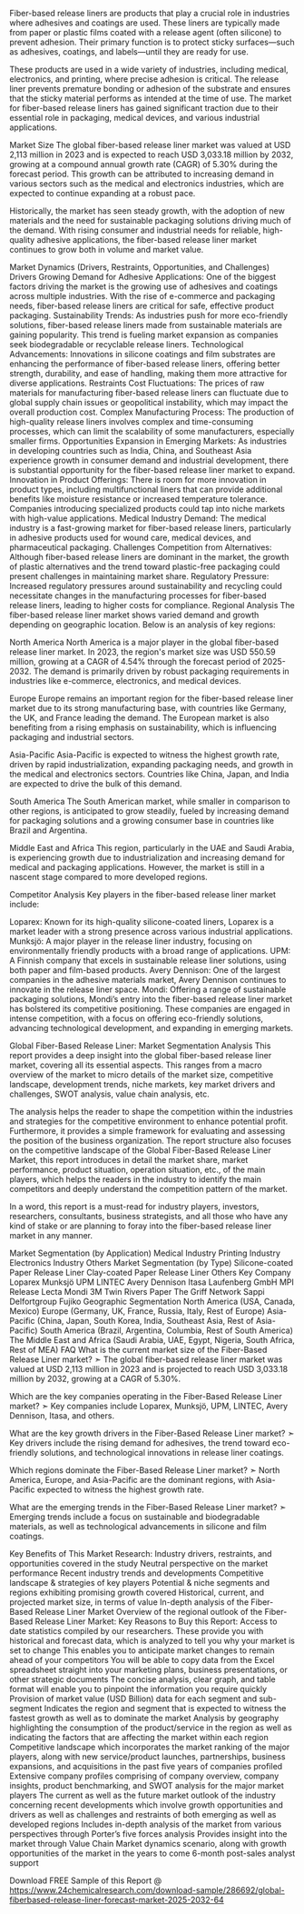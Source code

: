 Fiber-based release liners are products that play a crucial role in industries where adhesives and coatings are used. These liners are typically made from paper or plastic films coated with a release agent (often silicone) to prevent adhesion. Their primary function is to protect sticky surfaces—such as adhesives, coatings, and labels—until they are ready for use.

These products are used in a wide variety of industries, including medical, electronics, and printing, where precise adhesion is critical. The release liner prevents premature bonding or adhesion of the substrate and ensures that the sticky material performs as intended at the time of use. The market for fiber-based release liners has gained significant traction due to their essential role in packaging, medical devices, and various industrial applications.

Market Size
The global fiber-based release liner market was valued at USD 2,113 million in 2023 and is expected to reach USD 3,033.18 million by 2032, growing at a compound annual growth rate (CAGR) of 5.30% during the forecast period. This growth can be attributed to increasing demand in various sectors such as the medical and electronics industries, which are expected to continue expanding at a robust pace.

Historically, the market has seen steady growth, with the adoption of new materials and the need for sustainable packaging solutions driving much of the demand. With rising consumer and industrial needs for reliable, high-quality adhesive applications, the fiber-based release liner market continues to grow both in volume and market value.

Market Dynamics (Drivers, Restraints, Opportunities, and Challenges)
Drivers
Growing Demand for Adhesive Applications: One of the biggest factors driving the market is the growing use of adhesives and coatings across multiple industries. With the rise of e-commerce and packaging needs, fiber-based release liners are critical for safe, effective product packaging.
Sustainability Trends: As industries push for more eco-friendly solutions, fiber-based release liners made from sustainable materials are gaining popularity. This trend is fueling market expansion as companies seek biodegradable or recyclable release liners.
Technological Advancements: Innovations in silicone coatings and film substrates are enhancing the performance of fiber-based release liners, offering better strength, durability, and ease of handling, making them more attractive for diverse applications.
Restraints
Cost Fluctuations: The prices of raw materials for manufacturing fiber-based release liners can fluctuate due to global supply chain issues or geopolitical instability, which may impact the overall production cost.
Complex Manufacturing Process: The production of high-quality release liners involves complex and time-consuming processes, which can limit the scalability of some manufacturers, especially smaller firms.
Opportunities
Expansion in Emerging Markets: As industries in developing countries such as India, China, and Southeast Asia experience growth in consumer demand and industrial development, there is substantial opportunity for the fiber-based release liner market to expand.
Innovation in Product Offerings: There is room for more innovation in product types, including multifunctional liners that can provide additional benefits like moisture resistance or increased temperature tolerance. Companies introducing specialized products could tap into niche markets with high-value applications.
Medical Industry Demand: The medical industry is a fast-growing market for fiber-based release liners, particularly in adhesive products used for wound care, medical devices, and pharmaceutical packaging.
Challenges
Competition from Alternatives: Although fiber-based release liners are dominant in the market, the growth of plastic alternatives and the trend toward plastic-free packaging could present challenges in maintaining market share.
Regulatory Pressure: Increased regulatory pressures around sustainability and recycling could necessitate changes in the manufacturing processes for fiber-based release liners, leading to higher costs for compliance.
Regional Analysis
The fiber-based release liner market shows varied demand and growth depending on geographic location. Below is an analysis of key regions:

North America
North America is a major player in the global fiber-based release liner market. In 2023, the region's market size was USD 550.59 million, growing at a CAGR of 4.54% through the forecast period of 2025-2032. The demand is primarily driven by robust packaging requirements in industries like e-commerce, electronics, and medical devices.

Europe
Europe remains an important region for the fiber-based release liner market due to its strong manufacturing base, with countries like Germany, the UK, and France leading the demand. The European market is also benefiting from a rising emphasis on sustainability, which is influencing packaging and industrial sectors.

Asia-Pacific
Asia-Pacific is expected to witness the highest growth rate, driven by rapid industrialization, expanding packaging needs, and growth in the medical and electronics sectors. Countries like China, Japan, and India are expected to drive the bulk of this demand.

South America
The South American market, while smaller in comparison to other regions, is anticipated to grow steadily, fueled by increasing demand for packaging solutions and a growing consumer base in countries like Brazil and Argentina.

Middle East and Africa
This region, particularly in the UAE and Saudi Arabia, is experiencing growth due to industrialization and increasing demand for medical and packaging applications. However, the market is still in a nascent stage compared to more developed regions.

Competitor Analysis
Key players in the fiber-based release liner market include:

Loparex: Known for its high-quality silicone-coated liners, Loparex is a market leader with a strong presence across various industrial applications.
Munksjö: A major player in the release liner industry, focusing on environmentally friendly products with a broad range of applications.
UPM: A Finnish company that excels in sustainable release liner solutions, using both paper and film-based products.
Avery Dennison: One of the largest companies in the adhesive materials market, Avery Dennison continues to innovate in the release liner space.
Mondi: Offering a range of sustainable packaging solutions, Mondi’s entry into the fiber-based release liner market has bolstered its competitive positioning.
These companies are engaged in intense competition, with a focus on offering eco-friendly solutions, advancing technological development, and expanding in emerging markets.

Global Fiber-Based Release Liner: Market Segmentation Analysis
This report provides a deep insight into the global fiber-based release liner market, covering all its essential aspects. This ranges from a macro overview of the market to micro details of the market size, competitive landscape, development trends, niche markets, key market drivers and challenges, SWOT analysis, value chain analysis, etc.

The analysis helps the reader to shape the competition within the industries and strategies for the competitive environment to enhance potential profit. Furthermore, it provides a simple framework for evaluating and assessing the position of the business organization. The report structure also focuses on the competitive landscape of the Global Fiber-Based Release Liner Market, this report introduces in detail the market share, market performance, product situation, operation situation, etc., of the main players, which helps the readers in the industry to identify the main competitors and deeply understand the competition pattern of the market.

In a word, this report is a must-read for industry players, investors, researchers, consultants, business strategists, and all those who have any kind of stake or are planning to foray into the fiber-based release liner market in any manner.

Market Segmentation (by Application)
Medical Industry
Printing Industry
Electronics Industry
Others
Market Segmentation (by Type)
Silicone-coated Paper Release Liner
Clay-coated Paper Release Liner
Others
Key Company
Loparex
Munksjö
UPM
LINTEC
Avery Dennison
Itasa
Laufenberg GmbH
MPI Release
Lecta
Mondi
3M
Twin Rivers Paper
The Griff Network
Sappi
Delfortgroup
Fujiko
Geographic Segmentation
North America (USA, Canada, Mexico)
Europe (Germany, UK, France, Russia, Italy, Rest of Europe)
Asia-Pacific (China, Japan, South Korea, India, Southeast Asia, Rest of Asia-Pacific)
South America (Brazil, Argentina, Columbia, Rest of South America)
The Middle East and Africa (Saudi Arabia, UAE, Egypt, Nigeria, South Africa, Rest of MEA)
FAQ
What is the current market size of the Fiber-Based Release Liner market?
➣ The global fiber-based release liner market was valued at USD 2,113 million in 2023 and is projected to reach USD 3,033.18 million by 2032, growing at a CAGR of 5.30%.

Which are the key companies operating in the Fiber-Based Release Liner market?
➣ Key companies include Loparex, Munksjö, UPM, LINTEC, Avery Dennison, Itasa, and others.

What are the key growth drivers in the Fiber-Based Release Liner market?
➣ Key drivers include the rising demand for adhesives, the trend toward eco-friendly solutions, and technological innovations in release liner coatings.

Which regions dominate the Fiber-Based Release Liner market?
➣ North America, Europe, and Asia-Pacific are the dominant regions, with Asia-Pacific expected to witness the highest growth rate.

What are the emerging trends in the Fiber-Based Release Liner market?
➣ Emerging trends include a focus on sustainable and biodegradable materials, as well as technological advancements in silicone and film coatings.

Key Benefits of This Market Research:
Industry drivers, restraints, and opportunities covered in the study
Neutral perspective on the market performance
Recent industry trends and developments
Competitive landscape & strategies of key players
Potential & niche segments and regions exhibiting promising growth covered
Historical, current, and projected market size, in terms of value
In-depth analysis of the Fiber-Based Release Liner Market
Overview of the regional outlook of the Fiber-Based Release Liner Market:
Key Reasons to Buy this Report:
Access to date statistics compiled by our researchers. These provide you with historical and forecast data, which is analyzed to tell you why your market is set to change
This enables you to anticipate market changes to remain ahead of your competitors
You will be able to copy data from the Excel spreadsheet straight into your marketing plans, business presentations, or other strategic documents
The concise analysis, clear graph, and table format will enable you to pinpoint the information you require quickly
Provision of market value (USD Billion) data for each segment and sub-segment
Indicates the region and segment that is expected to witness the fastest growth as well as to dominate the market
Analysis by geography highlighting the consumption of the product/service in the region as well as indicating the factors that are affecting the market within each region
Competitive landscape which incorporates the market ranking of the major players, along with new service/product launches, partnerships, business expansions, and acquisitions in the past five years of companies profiled
Extensive company profiles comprising of company overview, company insights, product benchmarking, and SWOT analysis for the major market players
The current as well as the future market outlook of the industry concerning recent developments which involve growth opportunities and drivers as well as challenges and restraints of both emerging as well as developed regions
Includes in-depth analysis of the market from various perspectives through Porter’s five forces analysis
Provides insight into the market through Value Chain
Market dynamics scenario, along with growth opportunities of the market in the years to come
6-month post-sales analyst support

Download FREE Sample of this Report @ https://www.24chemicalresearch.com/download-sample/286692/global-fiberbased-release-liner-forecast-market-2025-2032-64
